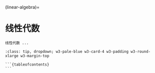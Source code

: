 (linear-algebra)=
# 线性代数

```{div} w3-pale-green w3-card w3-padding w3-round-xlarge w3-margin-top
线性代数 ...
```

````{admonition} 本站目录
:class: tip, dropdown; w3-pale-blue w3-card-4 w3-padding w3-round-xlarge w3-margin-top

```{tableofcontents}
```
````
